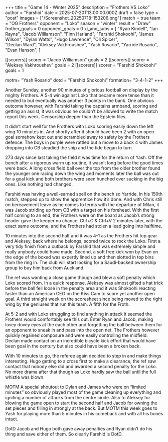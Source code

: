 +++ 
title = "Game 14 - Winter 2025"
description = "Frothers VS Loko"
author = "Farshid"
date = 2025-07-20T13:00:00.000Z
draft = false
type = "post"
images = ["/Screenshot_20250718-153206.png"]
match = true
team = "OG Frothers"
opponent = "Loko"
season = "winter"
result = "Draw"
frother_goals = 0
opponent_goals = 0
xi_and_subs = [
 "Ryan Kindell",
 "Ian Rayns",
 "Jacob Williamson",
 "Finn Harland",
"Farshid Shokoohi", 
 "James Wilson",
 "Dylan Watts", 
 "Hugo Lawrence", 
 "Oli Spicer",  
 "Declan Ward",
 "Aleksey Vakhroushev",
"Yash Rosario*,
"Yarride Rosario",
"Evan Hanson",
]

[[scorers]]
 scorer = "Jacob Williamson"
 goals = 2
[[scorers]] 
scorer = "Aleksey Vakhroushev" 
goals = 2
[[scorers]] 
scorer = "Farshid Shokoohi"
goals = 1

motm= "Yash Rosario"
dotd = "Farshid Shokoohi"
formation= "3-4-1-2"
+++

Another Sunday, another 90 minutes of glorious football on display by the mighty Frothers. A 5-4 win against Loko that became more tense than it needed to but eventually was another 3 points in the bank. One obvious outcome however, with Farshid taking the captains armband, scoring and getting an assist, it was obvious he couldn’t be allowed to write the match report this week. Censorship deeper than the Epstein files. 

It didn’t start well for the Frothers with Loko scoring easily down the left wing 10 minutes in. And shortly after it should have been 2 with an open goal somehow kept out and scrambled away to safety by the Frothers defence. The boys in purple were rattled but a move to a back 4 with James dropping into CB steadied the ship and the tide began to turn. 

273 days since last taking the field it was time for the return of Yash. Off the bench after a rigorous warm up routine, it wasn’t long before the good times were back. A long cross field ball over the top from the older brother found the younger one racing down the wing and moments later the ball was out for a goal kick and both brothers were seen hunched over sucking in the big ones. Like nothing had changed. 

Farshid was having a well-earned spell on the bench so Yarride, in his 150th match, stepped up to show the apprentice how it’s done. And with Chris still on bereavement leave as he comes to terms with the departure of Milan, it was Jacob striding up from CB with a target on his forehead. With the first half coming to an end, the Frothers were on the board as Jacob’s strong header gave the keeper no chance. Ctrl+C & Ctrl+V 2 minutes later, with the exact same outcome, and the Frothers had stolen a lead going into halftime. 

10 minutes into the second half and it was 4-1 as the Frothers hit top gear and Aleksey, back where he belongs, scored twice to rock the Loko. First a very tidy finish from a cutback by Farshid that was extremely simple and really anybody could have made. Second, a soft free kick won by Evan on the edge of the boxed was expertly lined up and then slotted in top bins from the ring in. The club will start looking for a Saudi-backed ownership group to buy him back from Auckland.

The ref was wanting a close game though and blew a soft penalty which Loko scored from. In a quick response, Aleksey was almost gifted a hat trick before the ball fell loose in the penalty area and it was Shokoohi reacting faster than an American CEO on the Kiss Cam to score yet another open goal. A third straight week on the scoresheet since being moved to the right wing by the geniuses that run this team. A fifth for the Froth. 

At 5-2 and with Loko struggling to find anything in attack it seemed the Frothers would comfortably see this out. Enter Ryan and Jacob, making lovey dovey eyes at the each other and forgetting the ball between them for an opponent to sneak in and pass into the open net. The Frothers however quickly regained composure and were easily controlling the midfield. Declan made contact on an incredible bicycle kick effort that would have been goal in the century but also could have been a broken back.

With 10 minutes to go, the referee again decided to step in and make things interesting. Hugo getting to a cross first to make a clearance, the ref saw contact that nobody else did and awarded a second penalty for the Loko. No more drama after that though as Loko hardly saw the ball until the full whistle was blown. 

MOTM
A special shoutout to Dylan and James who were on “limited minutes” so obviously played most of the game cleaning up everything and igniting a number of attacks from the centre circle. Also to Aleksey for blowing the game open to start the second half and Jacob for owning the set pieces and filling in strongly at the back. But MOTM this week goes to Yash for playing more than 5 minutes in his comeback and with all his bones intact. 

DotD
Jacob and Hugo both gave away penalties and Ryan didn’t do his thing and save either of them. So clearly Farshid is DotD.
